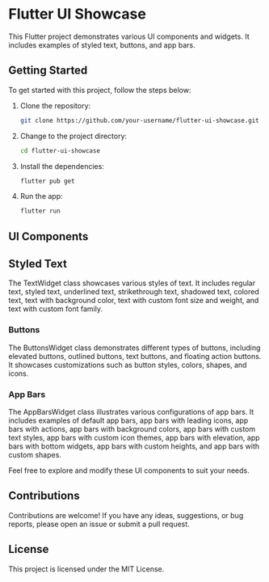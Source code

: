 # Flutter UI Showcase

This Flutter project demonstrates various UI components and widgets. It includes examples of styled text, buttons, and app bars.

## Getting Started

To get started with this project, follow the steps below:

1. Clone the repository:

   ```bash
   git clone https://github.com/your-username/flutter-ui-showcase.git
   ```

2. Change to the project directory:

   ```bash
   cd flutter-ui-showcase
   ```

3. Install the dependencies:

   ```bash
   flutter pub get
   ```

4. Run the app:

   ```bash
   flutter run
   ```

## UI Components

## Styled Text

The TextWidget class showcases various styles of text. It includes regular text, styled text, underlined text, strikethrough text, shadowed text, colored text, text with background color, text with custom font size and weight, and text with custom font family.

### Buttons

The ButtonsWidget class demonstrates different types of buttons, including elevated buttons, outlined buttons, text buttons, and floating action buttons. It showcases customizations such as button styles, colors, shapes, and icons.

### App Bars

The AppBarsWidget class illustrates various configurations of app bars. It includes examples of default app bars, app bars with leading icons, app bars with actions, app bars with background colors, app bars with custom text styles, app bars with custom icon themes, app bars with elevation, app bars with bottom widgets, app bars with custom heights, and app bars with custom shapes.

Feel free to explore and modify these UI components to suit your needs.

## Contributions

Contributions are welcome! If you have any ideas, suggestions, or bug reports, please open an issue or submit a pull request.

## License

This project is licensed under the MIT License.
